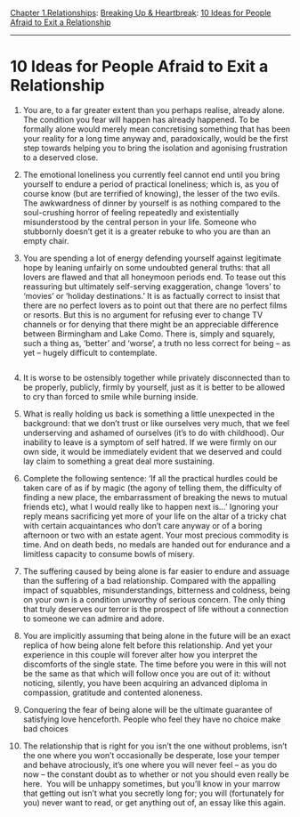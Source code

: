 [Chapter 1.Relationships](https://www.theschooloflife.com/thebookoflife/category/relationships/): [Breaking Up & Heartbreak](https://www.theschooloflife.com/thebookoflife/category/relationships/breaking-up-heartbreak/): [10 Ideas for People Afraid to Exit a Relationship](https://www.theschooloflife.com/thebookoflife/10-ideas-for-people-afraid-to-exit-a-relationship/)

* * *

# 10 Ideas for People Afraid to Exit a Relationship

1. You are, to a far greater extent than you perhaps realise, already alone. The condition you fear will happen has already happened. To be formally alone would merely mean concretising something that has been your reality for a long time anyway and, paradoxically, would be the first step towards helping you to bring the isolation and agonising frustration to a deserved close.

2. The emotional loneliness you currently feel cannot end until you bring yourself to endure a period of practical loneliness; which is, as you of course know (but are terrified of knowing), the lesser of the two evils. The awkwardness of dinner by yourself is as nothing compared to the soul-crushing horror of feeling repeatedly and existentially misunderstood by the central person in your life. Someone who stubbornly doesn’t get it is a greater rebuke to who you are than an empty chair.

3. You are spending a lot of energy defending yourself against legitimate hope by leaning unfairly on some undoubted general truths: that all lovers are flawed and that all honeymoon periods end. To tease out this reassuring but ultimately self-serving exaggeration, change ‘lovers’ to ‘movies’ or ‘holiday destinations.’ It is as factually correct to insist that there are no perfect lovers as to point out that there are no perfect films or resorts. But this is no argument for refusing ever to change TV channels or for denying that there might be an appreciable difference between Birmingham and Lake Como. There is, simply and squarely, such a thing as, ‘better’ and ‘worse’, a truth no less correct for being – as yet – hugely difficult to contemplate.

<figure class="aligncenter"><img src="https://www.theschooloflife.com/thebookoflife/wp-content/uploads/2019/07/F%C3%A9lix_Vallotton_1913_-_Sunset-e1562852176290.jpg" alt="" class="wp-image-23484"></figure>

4. It is worse to be ostensibly together while privately disconnected than to be properly, publicly, firmly by yourself, just as it is better to be allowed to cry than forced to smile while burning inside.

5. What is really holding us back is something a little unexpected in the background: that we don’t trust or like ourselves very much, that we feel underserving and ashamed of ourselves (it’s to do with childhood). Our inability to leave is a symptom of self hatred. If we were firmly on our own side, it would be immediately evident that we deserved and could lay claim to something a great deal more sustaining.

6. Complete the following sentence: ‘If all the practical hurdles could be taken care of as if by magic (the agony of telling them, the difficulty of finding a new place, the embarrassment of breaking the news to mutual friends etc), what I would really like to happen next is…’ Ignoring your reply means sacrificing yet more of your life on the altar of a tricky chat with certain acquaintances who don’t care anyway or of a boring afternoon or two with an estate agent. Your most precious commodity is time. And on death beds, no medals are handed out for endurance and a limitless capacity to consume bowls of misery.

7. The suffering caused by being alone is far easier to endure and assuage than the suffering of a bad relationship. Compared with the appalling impact of squabbles, misunderstandings, bitterness and coldness, being on your own is a condition unworthy of serious concern. The only thing that truly deserves our terror is the prospect of life without a connection to someone we can admire and adore.

8. You are implicitly assuming that being alone in the future will be an exact replica of how being alone felt before this relationship. And yet your experience in this couple will forever alter how you interpret the discomforts of the single state. The time before you were in this will not be the same as that which will follow once you are out of it: without noticing, silently, you have been acquiring an advanced diploma in compassion, gratitude and contented aloneness.

9. Conquering the fear of being alone will be the ultimate guarantee of satisfying love henceforth. People who feel they have no choice make bad choices

10. The relationship that is right for you isn’t the one without problems, isn’t the one where you won’t occasionally be desperate, lose your temper and behave atrociously, it’s one where you will never feel – as you do now – the constant doubt as to whether or not you should even really be here.&nbsp; You will be unhappy sometimes, but you’ll know in your marrow that getting out isn’t what you secretly long for; you will (fortunately for you) never want to read, or get anything out of, an essay like this again.
